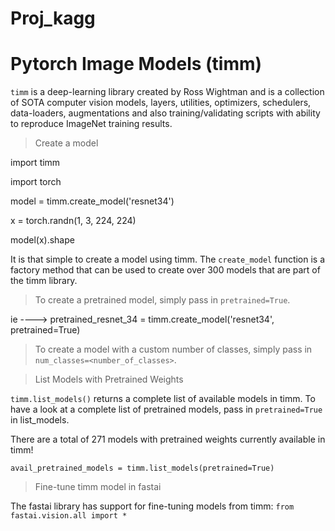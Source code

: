 # Proj_kagg

# Pytorch Image Models (timm)

`timm` is a deep-learning library created by Ross Wightman and is a collection of SOTA computer vision models, layers, utilities, optimizers, schedulers, data-loaders, augmentations and also training/validating scripts with ability to reproduce ImageNet training results.

> Create a model

import timm 

import torch

model = timm.create_model('resnet34')

x     = torch.randn(1, 3, 224, 224)

model(x).shape

It is that simple to create a model using timm. The `create_model` function is a factory method that can be used to create over 300 models that are part of the timm library.

>To create a pretrained model, simply pass in `pretrained=True`.

ie    ---->   pretrained_resnet_34 = timm.create_model('resnet34', pretrained=True)

>To create a model with a custom number of classes, simply pass in `num_classes=<number_of_classes>`.

>List Models with Pretrained Weights

`timm.list_models()` returns a complete list of available models in timm. To have a look at a complete list of pretrained models, pass in `pretrained=True` in list_models.

There are a total of 271 models with pretrained weights currently available in timm!

`avail_pretrained_models = timm.list_models(pretrained=True)`

>Fine-tune timm model in fastai

The fastai library has support for fine-tuning models from timm: `from fastai.vision.all import *`
